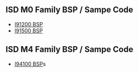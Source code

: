 ISD M0 Family BSP / Sampe Code
-------------
- [I91200 BSP](https://github.com/OpenNuvoton/I91200BSP.git)
- [I91500 BSP](https://github.com/OpenNuvoton/I91500BSP.git)

ISD M4 Family BSP / Sampe Code
-------------
- [I94100 BSP](https://github.com/OpenNuvoton/I94100BSP.git)s
